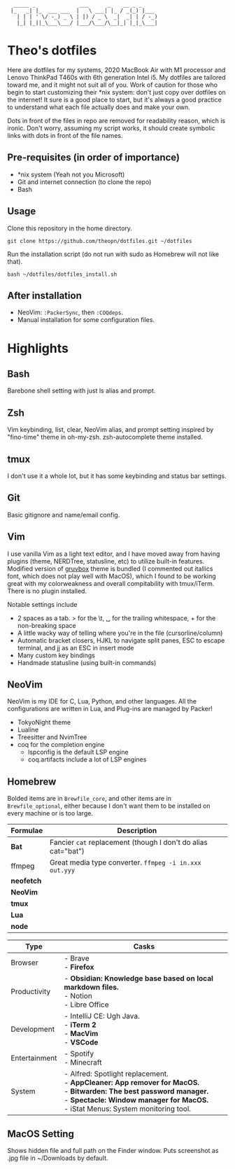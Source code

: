 ```
  _____ _              ___      _    __ _ _
 |_   _| |_  ___ ___  |   \ ___| |_ / _(_) |___
   | | | ' \/ -_) _ \ | |) / _ \  _|  _| | / -_)
   |_| |_||_\___\___/ |___/\___/\__|_| |_|_\___|
```
# Theo's dotfiles
Here are dotfiles for my systems, 2020 MacBook Air with M1 processor and Lenovo ThinkPad T460s with 6th generation Intel i5.
My dotfiles are tailored toward me, and it might not suit all of you. Work of caution for those who begin to start customizing their \*nix system: don't just copy over dotfiles on the internet! It sure is a good place to start, but it's always a good practice to understand what each file actually does and make your own.

Dots in front of the files in repo are removed for readability reason, which is ironic.
Don't worry, assuming my script works, it should create symbolic links with dots in front of the file names.

## Pre-requisites (in order of importance)
- \*nix system (Yeah not you Microsoft)
- Git and internet connection (to clone the repo)
- Bash

## Usage
Clone this repository in the home directory.

`git clone https://github.com/theopn/dotfiles.git ~/dotfiles`

Run the installation script (do not run with sudo as Homebrew will not like that).

`bash ~/dotfiles/dotfiles_install.sh`

## After installation
- NeoVim: `:PackerSync`, then `:COQdeps`.
- Manual installation for some configuration files.

# Highlights

## Bash
Barebone shell setting with just ls alias and prompt.

## Zsh
Vim keybinding, list, clear, NeoVim alias, and prompt setting inspired by "fino-time" theme in oh-my-zsh.
zsh-autocomplete theme installed.

## tmux
I don't use it a whole lot, but it has some keybinding and status bar settings.

## Git
Basic gitignore and name/email config.

## Vim
I use vanilla Vim as a light text editor, and I have moved away from having plugins (theme, NERDTree, statusline, etc) to utilize built-in features.
Modified version of [gruvbox](https://github.com/morhetz/gruvbox) theme is bundled (I commented out itallics font, which does not play well with MacOS), which I found to be working great with my colorweakness and overall compitability with tmux/iTerm. There is no plugin installed.

Notable settings include
- 2 spaces as a tab. > for the \t, ␣ for the trailing whitespace, + for the non-breaking space
- A little wacky way of telling where you're in the file (cursorline/column)
- Automatic bracket closers, HJKL to navigate split panes, ESC to escape terminal, and jj as an ESC in insert mode
- Many custom key bindings
- Handmade statusline (using built-in commands)

## NeoVim
NeoVim is my IDE for C, Lua, Python, and other languages. All the configurations are written in Lua, and Plug-ins are managed by Packer!
- TokyoNight theme
- Lualine
- Treesitter and NvimTree
- coq for the completion engine
  - lspconfig is the default LSP engine
  - coq.artifacts include a lot of LSP engines


## Homebrew
Bolded items are in `Brewfile_core`, and other items are in `Brewfile_optional`, either because I don't want them to be installed on every machine or is too large.

| Formulae | Description |
| ---- | ----------- |
| **Bat** | Fancier `cat` replacement (though I don't do alias cat="bat") |
| ffmpeg | Great media type converter. `ffmpeg -i in.xxx out.yyy` |
| **neofetch** | |
| **NeoVim** | |
| **tmux** | |
| **Lua** | |
| **node** | |

| Type | Casks |
| ---- | ----- |
| Browser | - Brave <br/> - **Firefox** |
| Productivity| - **Obsidian: Knowledge base based on local markdown files.** <br/> - Notion <br/> - Libre Office |
| Development | - IntelliJ CE: Ugh Java. <br/> - **iTerm 2** <br/> - **MacVim** <br/> - **VSCode**
| Entertainment | - Spotify <br/> - Minecraft
| System | - Alfred: Spotlight replacement. <br/> - **AppCleaner: App remover for MacOS.** <br/> - **Bitwarden: The best password manager.** <br/> - **Spectacle: Window manager for MacOS.** <br/> - iStat Menus: System monitoring tool.

## MacOS Setting
Shows hidden file and full path on the Finder window. Puts screenshot as .jpg file in ~/Downloads by default.